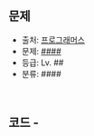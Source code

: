 ## 문제

- 출처: [ 프로그래머스 ](https://school.programmers.co.kr/)
- 문제: [ #### ](https://school.programmers.co.kr/learn/courses/30/lessons/##)
- 등급: Lv. ##
- 분류: ####

<br>

## 코드 - ####

``` ####

```

[//]: # (<br>)

[//]: # (## 해설)
